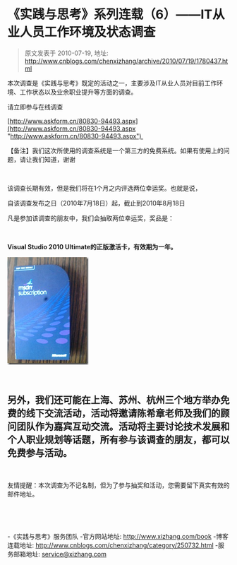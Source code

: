 # 《实践与思考》系列连载（6）——IT从业人员工作环境及状态调查 
> 原文发表于 2010-07-19, 地址: http://www.cnblogs.com/chenxizhang/archive/2010/07/19/1780437.html 


本次调查是《实践与思考》既定的活动之一，主要涉及IT从业人员对目前工作环境、工作状态以及业余职业提升等方面的调查。

 请立即参与在线调查

 [http://www.askform.cn/80830-94493.aspx](http://www.askform.cn/80830-94493.aspx "http://www.askform.cn/80830-94493.aspx") 

 【备注】我们这次所使用的调查系统是一个第三方的免费系统。如果有使用上的问题，请让我们知道，谢谢

  

 该调查长期有效，但是我们将在1个月之内评选两位幸运奖。也就是说，

 自该调查发布之日（2010年7月18日）起，截止到2010年8月18日

 凡是参加该调查的朋友中，我们会抽取两位幸运奖，奖品是：

  

 **Visual Studio 2010 Ultimate的正版激活卡，有效期为一年。**

 [![IMG2028A](./images/1780437-IMG2028A_thumb.jpg "IMG2028A")](http://images.cnblogs.com/cnblogs_com/chenxizhang/WindowsLiveWriter/6IT_70E1/IMG2028A_2.jpg) 

  

 **另外，我们还可能在上海、苏州、杭州三个地方举办免费的线下交流活动，活动将邀请陈希章老师及我们的顾问团队作为嘉宾互动交流。活动将主要讨论技术发展和个人职业规划等话题，所有参与该调查的朋友，都可以免费参与活动。**
-----------------------------------------------------------------------------------------------------------

  

 友情提醒：本次调查为不记名制，但为了参与抽奖和活动，您需要留下真实有效的邮件地址。

  

  

 -《实践与思考》服务团队 -官方网站地址: <http://www.xizhang.com/book> -博客连载地址: <http://www.cnblogs.com/chenxizhang/category/250732.html> -服务邮箱地址: [service@xizhang.com](mailto:service@xizhang.com)







